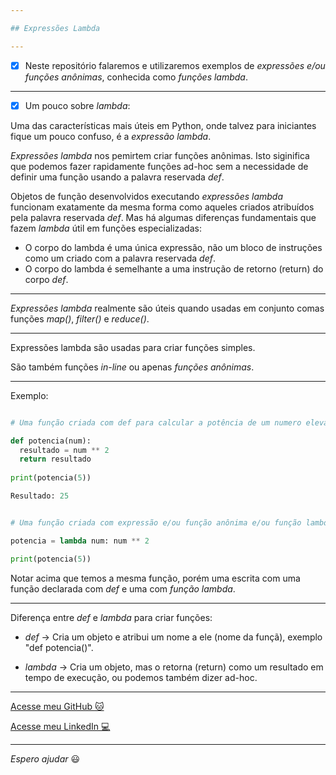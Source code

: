 ```yaml
---

## Expressões Lambda

---
```


- [x] Neste repositório falaremos e utilizaremos exemplos de _expressões e/ou funções anônimas_, conhecida como _funções lambda_.

---

- [x] Um pouco sobre _lambda_:

Uma das características mais úteis em Python, onde talvez para iniciantes fique um pouco confuso, é a _expressão lambda_.

_Expressões lambda_ nos pemirtem criar funções anônimas. Isto siginifica que podemos fazer rapidamente funções ad-hoc sem a necessidade de definir uma função usando a palavra reservada _def_.

Objetos de função desenvolvidos executando _expressões lambda_ funcionam exatamente da mesma forma como aqueles criados atribuídos pela palavra reservada _def_. Mas há algumas diferenças fundamentais que fazem _lambda_ útil em funções especializadas:

- O corpo do lambda é uma única expressão, não um bloco de instruções como um criado com a palavra reservada _def_.
- O corpo do lambda é semelhante a uma instrução de retorno (return) do corpo _def_.

---

_Expressões lambda_ realmente são úteis quando usadas em conjunto comas funções _map()_, _filter()_ e _reduce()_.

---

Expressões lambda são usadas para criar funções simples.

São também funções _in-line_ ou apenas _funções anônimas_.

---

Exemplo:

```Python

# Uma função criada com def para calcular a potência de um numero elevado à 2.

def potencia(num):
  resultado = num ** 2
  return resultado
  
print(potencia(5))

Resultado: 25

```

```Python

# Uma função criada com expressão e/ou função anônima e/ou função lambda para calcula a potência de um número elevado à 2.

potencia = lambda num: num ** 2

print(potencia(5))

```

Notar acima que temos a mesma função, porém uma escrita com uma função declarada com _def_ e uma com _função lambda_.

---

Diferença entre _def_ e _lambda_ para criar funções:

- _def_ -> Cria um objeto e atribui um nome a ele (nome da funçã), exemplo "def potencia()".

- _lambda_ -> Cria um objeto, mas o retorna (return) como um resultado em tempo de execução, ou podemos também dizer ad-hoc.

---

[Acesse meu GitHub :cat:](https://github.com/Phelipe-Sempreboni)

[Acesse meu LinkedIn :computer:](https://www.linkedin.com/in/luiz-phelipe-utiama-sempreboni-319902169/)

---

_Espero ajudar_ :smiley:
